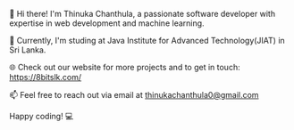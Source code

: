 👋 Hi there! I'm Thinuka Chanthula, a passionate software developer with expertise in web development and machine learning.

🚀 Currently, I'm studing at Java Institute for Advanced Technology(JIAT) in Sri Lanka.

🌐 Check out our website for more projects and to get in touch: https://8bitslk.com/

📫 Feel free to reach out via email at thinukachanthula0@gmail.com 

Happy coding! 💻
